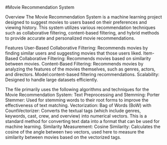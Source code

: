 #Movie Recommendation System

Overview
The Movie Recommendation System is a machine learning project designed to suggest movies to users based on their preferences and viewing history. This system utilizes various recommendation techniques such as collaborative filtering, content-based filtering, and hybrid methods to provide accurate and personalized movie recommendations.

Features
User-Based Collaborative Filtering: Recommends movies by finding similar users and suggesting movies that those users liked.
Item-Based Collaborative Filtering: Recommends movies based on similarity between movies.
Content-Based Filtering: Recommends movies by analyzing the features of the movies themselves, such as genres, actors, and directors.
Model:content-based filtering recommendations.
Scalability: Designed to handle large datasets efficiently.



The file primarily uses the following algorithms and techniques for the Movie Recommendation System:
Text Preprocessing and Stemming:
Porter Stemmer: 
Used for stemming words to their root forms to improve the effectiveness of text matching.
Vectorization:
Bag of Words (BoW) with CountVectorizer: 
Converts the textual tags (which include genres, keywords, cast, crew, and overview) into numerical vectors. This is a standard method for converting text data into a format that can be used for machine learning.
Similarity Measurement:
Cosine Similarity: 
Calculates the cosine of the angle between two vectors, used here to measure the similarity between movies based on the vectorized tags.
